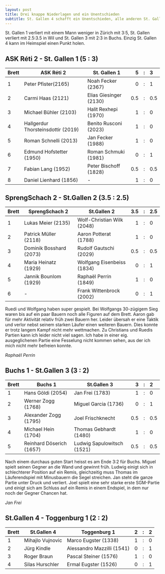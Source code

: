 ```yaml
---
layout: post
title: Drei knappe Niederlagen und ein Unentschieden
subtitle: St. Gallen 4 schafft ein Unentschieden, alle anderen St. Galler Teams verlieren knapp.
---
```


St. Gallen 1 verliert mit einem Mann weniger in Zürich mit 3:5, St. Gallen verliert mit 2.5:3.5 in Wil und St. Gallen 3 mit 2:3 in Buchs. Einzig St. Gallen 4 kann im Heimspiel einen Punkt holen.

## ASK Réti 2 - St. Gallen 1 (5 : 3)

| Brett | ASK Réti 2                         | St. Gallen 1           |   5 |  :  | 3   |
| ----- | ---------------------------------- | ---------------------- | --: | :-: | :-- |
| 1     | Peter Pfister(2165)                | Noah Fecker (2367)     |   0 |  :  | 1   |
| 2     | Carmi Haas (2121)                  | Elias Giesinger (2130) | 0.5 |  :  | 0.5 |
| 3     | Michael Bühler (2103)              | Halit Rexhepi (1970)   |   1 |  :  | 0   |
| 4     | Hallgerdur Thorsteinsdottir (2019) | Benito Rusconi (2023)  |   1 |  :  | 0   |
| 5     | Roman Schnelli (2013)              | Jan Fecker (1988)      |   1 |  :  | 0   |
| 6     | Edmund Hofstetter (1950)           | Roman Schmuki (1981)   |   0 |  :  | 1   |
| 7     | Fabian Lang (1952)                 | Peter Bischoff (1828)  | 0.5 |  :  | 0.5 |
| 8     | Daniel Lienhard (1856)             | -                      |   1 |  :  | 0   |

## SprengSchach 2 - St.Gallen 2 (3.5 : 2.5)

| Brett | SprengSchach 2          | St.Gallen 2                | 3.5 |  :  | 2.5 |
| ----- | ----------------------- | -------------------------- | --: | :-: | :-- |
| 1     | Lukas Meier (2135)      | Wolf-Christian Wilk (2048) |   1 |  :  | 0   |
| 2     | Patrick Müller (2118)   | Aaron Potterat (1788)      |   1 |  :  | 0   |
| 3     | Dominik Bosshard (2073) | Rudolf Gautschi (2029)     | 0.5 |  :  | 0.5 |
| 4     | Maria Heinatz (1929)    | Wolfgang Eisenbeiss (1834) |   0 |  :  | 1   |
| 5     | Jannik Bounlom (1929)   | Raphaël Perrin (1849)      |   1 |  :  | 0   |
| 6     | -                       | Frank Wittenbrock (2002)   |   0 |  :  | 1   |

Ruedi und Wolfgang haben super gespielt. Bei Wolfgangs 30-zügigem Sieg waren bis auf ein paar Bauern noch alle Figuren auf dem Brett. Aaron gab für mehr Aktivität relativ früh zwei Bauern her. Leider übersah er eine Taktik und verlor nebst seinem starken Läufer einen weiteren Bauern. Dies konnte er trotz langem Kampf nicht mehr wettmachen. Zu Christians und Ruedis Partien kann ich leider nicht viel sagen. Ich habe in einer eig. ausgeglichenen Partie eine Fesselung nicht kommen sehen, aus der ich mich nicht mehr befreien konnte.

_Raphaël Perrin_

## Buchs 1 - St.Gallen 3 (3 : 2)

| Brett | Buchs 1                  | St.Gallen 3                |   3 |  :  | 2   |
| ----- | ------------------------ | -------------------------- | --: | :-: | :-- |
| 1     | Hans Göldi (2054)        | Jan Frei (1783)            |   1 |  :  | 0   |
| 2     | Werner Zogg (1768)       | Miguel Garcia (1736)       |   0 |  :  | 1   |
| 3     | Alexander Zogg (1795)    | Joel Frischknecht          | 0.5 |  :  | 0.5 |
| 4     | Michael Hein (1704)      | Thomas Gebhardt (1480)     |   1 |  :  | 0   |
| 5     | Reinhard Döserich (1657) | Ludwig Sapulowitsch (1521) | 0.5 |  :  | 0.5 |

Nach einem durchaus guten Start heisst es am Ende 3:2 für Buchs. Miguel spielt seinen Gegner an die Wand und gewinnt früh. Ludwig einigt sich in schlechterer Position auf ein Remis, gleichzeitig muss Thomas im Läuferendspiel mit Minusbauern die Segel streichen. Jan steht die ganze Partie unter Druck und verliert. Joel spielt eine sehr starke erste SGM-Partie und einigt sich am Schluss auf ein Remis in einem Endspiel, in dem nur noch der Gegner Chancen hat.

_Jan Frei_

## St.Gallen 4 - Toggenburg 1 (2 : 2)

| Brett | St.Gallen 4      | Toggenburg 1               |   2 |  :  | 2   |
| ----- | ---------------- | -------------------------- | --: | :-: | :-- |
| 1     | Mihajlo Vujnovic | Marco Eugster (1338)       |   1 |  :  | 0   |
| 2     | Jürg Kindle      | Alessandro Mazzilli (1541) |   0 |  :  | 1   |
| 3     | Roger Braun      | Pascal Steiner (1576)      |   1 |  :  | 0   |
| 4     | Silas Hurschler  | Ermal Eugster (1526)       |   0 |  :  | 1   |
